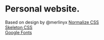 # Personal website. 
Based on design by @merlinyx
[Normalize CSS](https://necolas.github.io/normalize.css/)  
[Skeleton CSS](http://getskeleton.com/)  
[Google Fonts](https://fonts.google.com/)  
